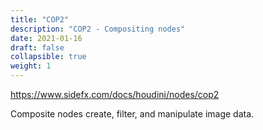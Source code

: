 ```yaml
---
title: "COP2"
description: "COP2 - Compositing nodes"
date: 2021-01-16
draft: false
collapsible: true
weight: 1
---
```


https://www.sidefx.com/docs/houdini/nodes/cop2

Composite nodes create, filter, and manipulate image data.